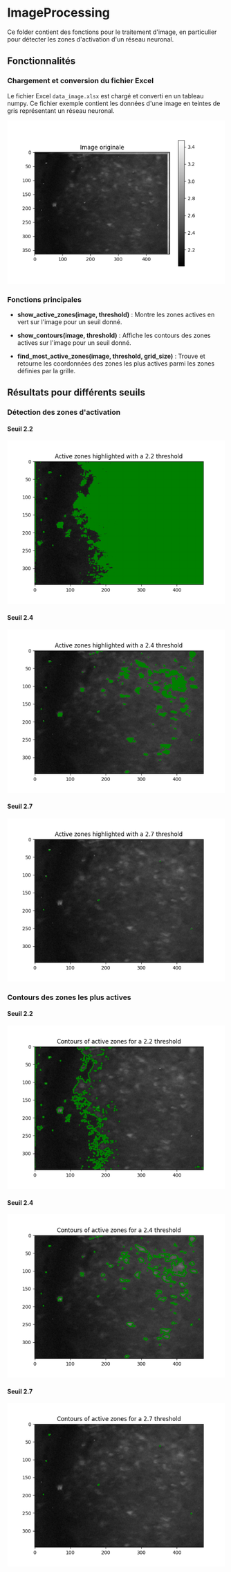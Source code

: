 # ImageProcessing

Ce folder contient des fonctions pour le traitement d'image, en particulier pour détecter les zones d'activation d'un réseau neuronal.

## Fonctionnalités

### Chargement et conversion du fichier Excel

Le fichier Excel `data_image.xlsx` est chargé et converti en un tableau numpy. Ce fichier exemple contient les données d'une image en teintes de gris représentant un réseau neuronal.

![Exemple d'image](./ExampleResults/image_originale_nuances_de_gris.png)

### Fonctions principales
  
- **show_active_zones(image, threshold)** : Montre les zones actives en vert sur l'image pour un seuil donné.

- **show_contours(image, threshold)** : Affiche les contours des zones actives sur l'image pour un seuil donné.

- **find_most_active_zones(image, threshold, grid_size)** : Trouve et retourne les coordonnées des zones les plus actives parmi les zones définies par la grille.

## Résultats pour différents seuils

### Détection des zones d'activation

#### Seuil 2.2
![Zones d'activation seuil 2.2](./ExampleResults/actives_zones_threshold_2.2.png)

#### Seuil 2.4
![Zones d'activation seuil 2.4](./ExampleResults/actives_zones_threshold_2.4.png)

#### Seuil 2.7
![Zones d'activation seuil 2.7](./ExampleResults/actives_zones_threshold_2.7.png)

### Contours des zones les plus actives

#### Seuil 2.2
![Contours seuil 2.2](./ExampleResults/contours_threshold_2.2.png)

#### Seuil 2.4
![Contours seuil 2.4](./ExampleResults/contours_threshold_2.4.png)

#### Seuil 2.7
![Contours seuils 2.7](./ExampleResults/contours_threshold_2.7.png)
